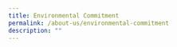 ```yaml
---
title: Environmental Commitment
permalink: /about-us/environmental-commitment
description: ""
---
```

